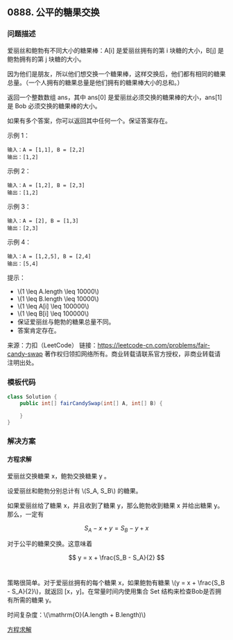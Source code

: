 <script src="https://cdn.bootcss.com/mathjax/2.7.7/MathJax.js?config=TeX-AMS-MML_HTMLorMML"></script>

## 0888. 公平的糖果交换

### 问题描述

爱丽丝和鲍勃有不同大小的糖果棒：A[i] 是爱丽丝拥有的第 i 块糖的大小，B[j] 是鲍勃拥有的第 j 块糖的大小。

因为他们是朋友，所以他们想交换一个糖果棒，这样交换后，他们都有相同的糖果总量。（一个人拥有的糖果总量是他们拥有的糖果棒大小的总和。）

返回一个整数数组 ans，其中 ans[0] 是爱丽丝必须交换的糖果棒的大小，ans[1] 是 Bob 必须交换的糖果棒的大小。

如果有多个答案，你可以返回其中任何一个。保证答案存在。

 

示例 1：

```
输入：A = [1,1], B = [2,2]
输出：[1,2]
```

示例 2：

```
输入：A = [1,2], B = [2,3]
输出：[1,2]
```

示例 3：

```
输入：A = [2], B = [1,3]
输出：[2,3]
```

示例 4：

```
输入：A = [1,2,5], B = [2,4]
输出：[5,4]
```

提示：

* \\(1 \leq A.length \leq 10000\\)
* \\(1 \leq B.length \leq 10000\\)
* \\(1 \leq A[i] \leq 100000\\)
* \\(1 \leq B[i] \leq 100000\\)
* 保证爱丽丝与鲍勃的糖果总量不同。
* 答案肯定存在。

来源：力扣（LeetCode）
链接：https://leetcode-cn.com/problems/fair-candy-swap
著作权归领扣网络所有。商业转载请联系官方授权，非商业转载请注明出处。

### 模板代码

``` java
class Solution {
    public int[] fairCandySwap(int[] A, int[] B) {

    }
}
```

### 解决方案

#### 方程求解

爱丽丝交换糖果 x，鲍勃交换糖果 y 。

设爱丽丝和鲍勃分别总计有 \\(S_A, S_B\\) 的糖果。

如果爱丽丝给了糖果 x，并且收到了糖果 y，那么鲍勃收到糖果 x 并给出糖果 y。那么，一定有

$$
S_A - x + y = S_B - y + x
$$

对于公平的糖果交换。这意味着

$$
y = x + \frac{S_B - S_A}{2}
$$​​

策略很简单。对于爱丽丝拥有的每个糖果 x，如果鲍勃有糖果 \\(y = x + \frac{S_B - S_A}{2}\\)，就返回 [x，y]。在常量时间内使用集合 Set 结构来检查Bob是否拥有所需的糖果 y。

时间复杂度：\\(\mathrm{O}(A.length + B.length)\\)

[方程求解](qu0888/solu1/Solution.java)